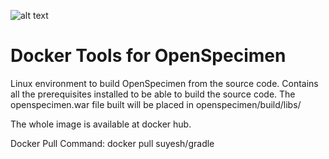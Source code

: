 ![alt text](http://bibbox.org/image/layout_set_logo?img_id=99523&t=1466419185262 "Logo BiBBoX")
# Docker Tools for OpenSpecimen

Linux environment to build OpenSpecimen from the source code.
Contains all the prerequisites installed to be able to build the source code.
The openspecimen.war file built will be placed in openspecimen/build/libs/
 
The whole image is available at docker hub.

Docker Pull Command:
docker pull suyesh/gradle